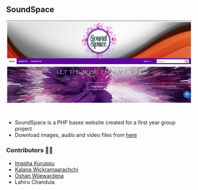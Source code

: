 ## SoundSpace

<p align="center">
  <img align="center" alt="Screenshot Soundspace-Home" src="resourses/screenshot_home.png" />
</p>

<br>

- SoundSpace is a PHP bases website created for a first year group project
- Download images, audio and video files from [here](https://bit.ly/3pvbDyC)

### Contributors 🤝🏻

* [Imasha Kuruppu](https://github.com/ImashaKuruppu25)
* [Kalana Wickramaarachchi](https://github.com/lonewol7f)
* [Oshan Wijewardena](https://github.com/OshanWijewardena)
* Lahiru Chandula